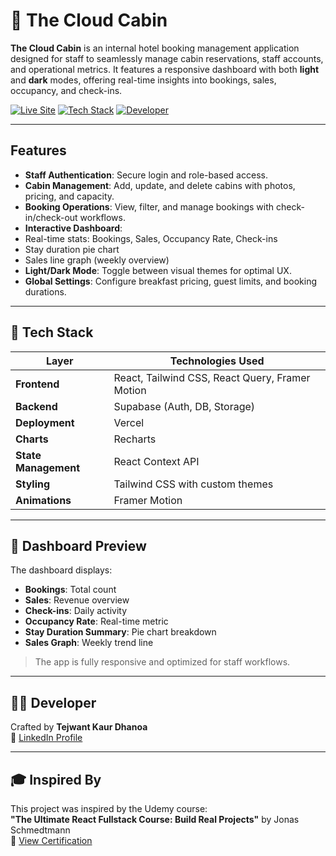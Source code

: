 # 🏨 The Cloud Cabin

**The Cloud Cabin** is an internal hotel booking management application designed for staff to seamlessly manage cabin reservations, staff accounts, and operational metrics. It features a responsive dashboard with both **light** and **dark** modes, offering real-time insights into bookings, sales, occupancy, and check-ins.

[![Live Site](https://img.shields.io/badge/Live%20Site-cloud--cabin.vercel.app-blue?style=for-the-badge)](https://cloud-cabin.vercel.app/login)
[![Tech Stack](https://img.shields.io/badge/Tech%20Stack-MERN%20%7C%20Tailwind%20CSS%20%7C%20React%20Query%20%7C%20Framer%20Motion%20%7C%20Supabase-blueviolet?style=for-the-badge)](#tech-stack)
[![Developer](https://img.shields.io/badge/Developer-Tejwant%20Kaur%20Dhanoa-ff69b4?style=for-the-badge)](#developer)

---

##  Features

-  **Staff Authentication**: Secure login and role-based access.
-  **Cabin Management**: Add, update, and delete cabins with photos, pricing, and capacity.
-  **Booking Operations**: View, filter, and manage bookings with check-in/check-out workflows.
-  **Interactive Dashboard**:
  - Real-time stats: Bookings, Sales, Occupancy Rate, Check-ins
  - Stay duration pie chart
  - Sales line graph (weekly overview)
-  **Light/Dark Mode**: Toggle between visual themes for optimal UX.
-  **Global Settings**: Configure breakfast pricing, guest limits, and booking durations.

---

## 🧰 Tech Stack

| Layer        | Technologies Used |
|--------------|-------------------|
| **Frontend** | React, Tailwind CSS, React Query, Framer Motion |
| **Backend**  | Supabase (Auth, DB, Storage) |
| **Deployment** | Vercel |
| **Charts**   | Recharts |
| **State Management** | React Context API |
| **Styling**  | Tailwind CSS with custom themes |
| **Animations** | Framer Motion |

---

## 📸 Dashboard Preview

The dashboard displays:
- **Bookings**: Total count
- **Sales**: Revenue overview
- **Check-ins**: Daily activity
- **Occupancy Rate**: Real-time metric
- **Stay Duration Summary**: Pie chart breakdown
- **Sales Graph**: Weekly trend line

> The app is fully responsive and optimized for staff workflows.

---

## 👩‍💻 Developer

Crafted by **Tejwant Kaur Dhanoa**  
🔗 [LinkedIn Profile](https://www.linkedin.com/in/tejwant-kaur-dhanoa)

---

## 🎓 Inspired By

This project was inspired by the Udemy course:  
**"The Ultimate React Fullstack Course: Build Real Projects"** by Jonas Schmedtmann  
📜 [View Certification](https://www.udemy.com/certificate/UC-4b864e0b-aff3-4007-b437-e1375bd8947f/)



